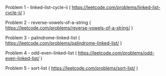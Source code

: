 Problem 1 - linked-list-cycle-ii ( https://leetcode.com/problems/linked-list-cycle-ii/ )

Problem 2 - reverse-vowels-of-a-string ( https://leetcode.com/problems/reverse-vowels-of-a-string/ )

Problem 3 - palindrome-linked-list ( https://leetcode.com/problems/palindrome-linked-list/ )

Problem 4 - odd-even-linked-list ( https://leetcode.com/problems/odd-even-linked-list/ )

Problem 5 - sort-list ( https://leetcode.com/problems/sort-list/ )